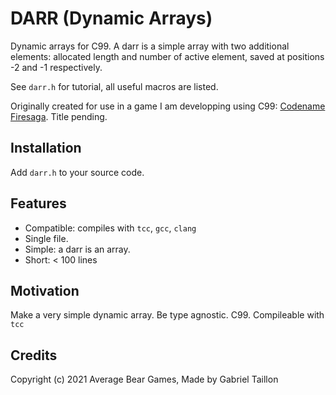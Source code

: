 # DARR (Dynamic Arrays) 

Dynamic arrays for C99. A darr is a simple array with two additional elements: allocated length and number of active element, saved at positions -2 and -1 respectively. 

See ```darr.h``` for tutorial, all useful macros are listed.

Originally created for use in a game I am developping using C99: [Codename Firesaga](https://gitlab.com/Gabinou/firesagamaker). Title pending. 

## Installation
Add ```darr.h``` to your source code.

## Features
- Compatible: compiles with ```tcc```, ```gcc```, ```clang``` 
- Single file.
- Simple: a darr is an array.
- Short: < 100 lines

## Motivation
Make a very simple dynamic array. 
Be type agnostic.
C99.
Compileable with ```tcc```

## Credits
Copyright (c) 2021 Average Bear Games, Made by Gabriel Taillon
